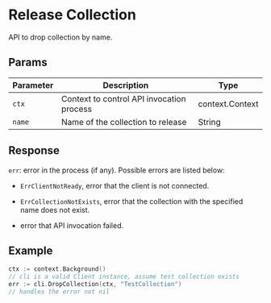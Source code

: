# Release Collection

API to drop collection by name.

## Params

| Parameter    | Description                                                  | Type                     |
| ------------ | ------------------------------------------------------------ | ------------------------ |
| `ctx`        | Context to control API invocation process                    | context.Context          |
| `name`       | Name of the collection to release                            | String                   |

## Response

`err`: error in the process (if any). Possible errors are listed below:

  - `ErrClientNotReady`, error that the client is not connected.

  - `ErrCollectionNotExists`, error that the collection with the specified name does not exist.

  - error that API invocation failed.

## Example

```go
ctx := context.Background()
// cli is a valid Client instance, assume test collection exists
err := cli.DropCollection(ctx, "TestCollection")
// handles the error not nil
```
